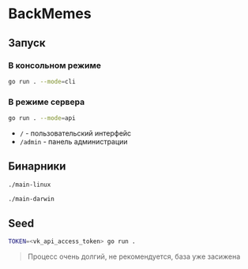 # BackMemes

## Запуск

### В консольном режиме
```bash
go run . --mode=cli
```

### В режиме сервера
```bash
go run . --mode=api
```

- `/` - пользовательский интерфейс
- `/admin` - панель администрации

## Бинарники

```bash
./main-linux

./main-darwin
```

## Seed

```bash
TOKEN=<vk_api_access_token> go run .
```

> Процесс очень долгий, не рекомендуется, база уже засижена
